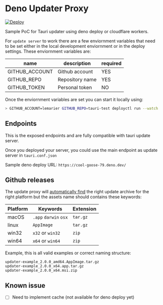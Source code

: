 # Deno Updater Proxy

[![Deploy](https://deno.com/deno-deploy-button.svg)](https://dash.deno.com/new?url=https://raw.githubusercontent.com/Commandos-app/updater/main/main.ts&env=GITHUB_ACCOUNT,GITHUB_REPO,GITHUB_TOKEN)

Sample PoC for Tauri updater using deno deploy or cloudflare workers.

For `update server` to work there are a few enviornment variables that need to be
set either in the local development enviornment or in the deploy settings. These
enviornment variables are:

| name           | description     | required |
| -------------- | --------------- | -------- |
| GITHUB_ACCOUNT | Github account  | YES      |
| GITHUB_REPO    | Repository name | YES      |
| GITHUB_TOKEN   | Personal token  | NO       |

Once the enviornment variables are set you can start it locally using:

```bash
> GITHUB_ACCOUNT=lemarier GITHUB_REPO=tauri-test deployctl run --watch ./main.ts
```

## Endpoints

This is the exposed endpoints and are fully compatible with tauri update server.

Once you deployed your server, you could use the main endpoint as update server in `tauri.conf.json`

Sample deno deploy URL: `https://cool-goose-79.deno.dev/`

## Github releases

The update proxy will [automatically find](https://github.com/Commandos-app/updater/blob/main/providers/github.ts#L90-L129) the right update archive for the right platform but the assets name should contains these keywords:

| Platform | Keywords              | Extension |
| -------- | --------------------- | --------- |
| macOS    | `.app` `darwin` `osx` | `tar.gz`  |
| linux    | `AppImage`            | `tar.gz`  |
| win32    | `x32` or `win32`      | `zip`     |
| win64    | `x64` or `win64`      | `zip`     |

Example, this is all valid examples or correct naming structure:

```
updater-example_2.0.0_amd64.AppImage.tar.gz
updater-example_2.0.0_x64.app.tar.gz
updater-example_2.0.0_x64.msi.zip
```

## Known issue

- [ ] Need to implement cache (not available for deno deploy yet)
